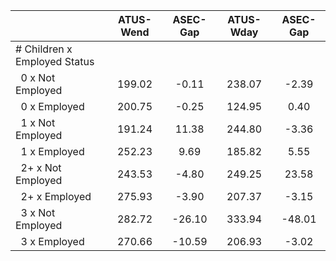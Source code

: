 
|                      |    ATUS-Wend |     ASEC-Gap |    ATUS-Wday |     ASEC-Gap |
| -------------------- | :----------: | :----------: | :----------: | :----------: |
| # Children x Employed Status |              |              |              |              |
| &nbsp;&nbsp;0 x Not Employed |       199.02 |        -0.11 |       238.07 |        -2.39 |
| &nbsp;&nbsp;0 x Employed |       200.75 |        -0.25 |       124.95 |         0.40 |
| &nbsp;&nbsp;1 x Not Employed |       191.24 |        11.38 |       244.80 |        -3.36 |
| &nbsp;&nbsp;1 x Employed |       252.23 |         9.69 |       185.82 |         5.55 |
| &nbsp;&nbsp;2+ x Not Employed |       243.53 |        -4.80 |       249.25 |        23.58 |
| &nbsp;&nbsp;2+ x Employed |       275.93 |        -3.90 |       207.37 |        -3.15 |
| &nbsp;&nbsp;3 x Not Employed |       282.72 |       -26.10 |       333.94 |       -48.01 |
| &nbsp;&nbsp;3 x Employed |       270.66 |       -10.59 |       206.93 |        -3.02 |

